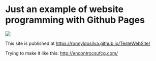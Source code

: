 # Just an example of website programming with Github Pages  

<img src="https://github.com/RonnyldoSilva/TesteWebSite/blob/master/img/logo.png" align="middle">

This site is published at https://ronnyldosilva.github.io/TesteWebSite/

Trying to make it like this: http://encontrocsufcg.com/

